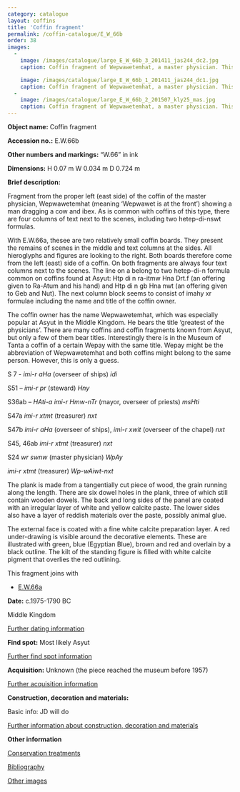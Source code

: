```yaml
---
category: catalogue
layout: coffins
title: 'Coffin fragment'
permalink: /coffin-catalogue/E_W_66b
order: 38
images: 
  -
    image: /images/catalogue/large_E_W_66b_3_201411_jas244_dc2.jpg
    caption: Coffin fragment of Wepwawetemhat, a master physician. This fragment comes from the bottom edge of the long side of the coffin box. Back view.

    image: /images/catalogue/large_E_W_66b_1_201411_jas244_dc1.jpg
    caption: Coffin fragment of Wepwawetemhat, a master physician. This fragment comes from the bottom edge of the long side of the coffin box. Front view.
  -
    image: /images/catalogue/large_E_W_66b_2_201507_kly25_mas.jpg
    caption: Coffin fragment of Wepwawetemhat, a master physician. This fragment comes from the bottom edge of the long side of the coffin box. Close up view showing a dowel on the bottom right hand side.
---
```


**Object name:** 
Coffin fragment

**Accession no.:** 
E.W.66b

**Other numbers and markings:**
“W.66” in ink

**Dimensions:** 
H 0.07 m
W 0.034 m
D 0.724 m

**Brief description:** 

Fragment from the proper left (east side) of the coffin of the master
physician, Wepwawetemhat (meaning ‘Wepwawet is at the front’) showing a
man dragging a cow and ibex. As is common with coffins of this type,
there are four columns of text next to the scenes, including two
hetep-di-nswt formulas.

With E.W.66a, thesee are two relatively small coffin boards. They present 
the remains of scenes in the middle and text columns at the sides. All 
hieroglyphs and figures are looking to the right. Both boards therefore come 
from the left (east) side of a coffin. On both fragments are always four text 
columns next to the scenes. The line on a belong to two hetep-di-n formula
common on coffins found at Asyut: Htp di n ra-itmw Hna Drt.f (an
offering given to Ra-Atum and his hand) and Htp di n gb Hna nwt (an
offering given to Geb and Nut). The next column block seems to consist
of imahy xr formulae including the name and title of the coffin
owner.

The coffin owner has the name Wepwawetemhat, which was especially
popular at Asyut in the Middle Kingdom. He bears the title ‘greatest of
the physicians’. There are many coffins and coffin fragments known from
Asyut, but only a few of them bear titles. Interestingly there is in the
Museum of Tanta a coffin of a certain Wepay with the same title. Wepay
might be the abbreviation of Wepwawetemhat and both coffins might belong
to the same person. However, this is only a guess. 

S 7 - _imi-r aHa_ (overseer of ships) _idi_

S51 – _imi-r pr_ (steward) _Hny_

S36ab – _HAti-a imi-r Hmw-nTr_ (mayor, overseer of priests) _msHti_

S47a _imi-r xtmt_ (treasurer) _nxt_

S47b _imi-r aHa_ (overseer of ships), _imi-r xwit_ (overseer of the chapel) _nxt_

S45, 46ab _imi-r xtmt_ (treasurer) _nxt_

S24 _wr swnw_ (master physician) _WpAy_

_imi-r xtmt_ (treasurer) _Wp-wAiwt-nxt_

The plank is made from a tangentially cut piece of wood, the grain
running along the length. There are six dowel holes in the plank, three
of which still contain wooden dowels. The back and long sides of the
panel are coated with an irregular layer of white and yellow calcite
paste. The lower sides also have a layer of reddish materials over the
paste, possibly animal glue.

The external face is coated with a fine white calcite preparation layer.
A red under-drawing is visible around the decorative elements. These are
illustrated with green, blue (Egyptian Blue), brown and red and overlain
by a black outline. The kilt of the standing figure is filled with white
calcite pigment that overlies the red outlining.

This fragment joins with

* [E.W.66a](/coffin-catalogue/E_W_66a)

**Date:**
c.1975-1790 BC

Middle Kingdom

[Further dating information](/catalogue_extras/E_W_66b_dating)

**Find spot:**
Most likely Asyut

[Further find spot information](/catalogue_extras/E_W_66b_findspot)

**Acquisition:**
Unknown (the piece reached the museum before 1957)

[Further acquisition information](/catalogue_extras/E_W_66b_acquisition)

**Construction, decoration and materials:**

Basic info: JD will do

[Further information about construction, decoration and materials](/catalogue_extras/E_W_66b_materials)


**Other information**

[Conservation treatments](/catalogue_extras/E_W_66b_conservation)

[Bibliography](/catalogue_extras/E_W_66b_bibliography)

[Other images](/catalogue_extras/E_W_66b_imagesheet)


